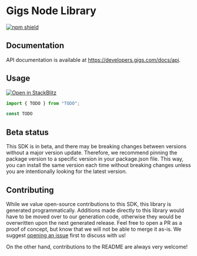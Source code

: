 # Gigs Node Library

[![npm shield](https://img.shields.io/npm/v/@fern-api/gigs)](https://www.npmjs.com/package/@fern-api/gigs)

## Documentation

API documentation is available at <https://developers.gigs.com/docs/api>.

## Usage

[![Open in StackBlitz](https://developer.stackblitz.com/img/open_in_stackblitz.svg)](https://stackblitz.com/edit/typescript-example-using-sdk-built-with-fern-pmp1et?file=app.ts&view=editor)

```typescript
import { TODO } from "TODO";

const TODO
```

## Beta status

This SDK is in beta, and there may be breaking changes between versions without a major version update. Therefore, we recommend pinning the package version to a specific version in your package.json file. This way, you can install the same version each time without breaking changes unless you are intentionally looking for the latest version.

## Contributing

While we value open-source contributions to this SDK, this library is generated programmatically. Additions made directly to this library would have to be moved over to our generation code, otherwise they would be overwritten upon the next generated release. Feel free to open a PR as a proof of concept, but know that we will not be able to merge it as-is. We suggest [opening an issue](https://github.com/fern-gigs/gigs-node/issues) first to discuss with us!

On the other hand, contributions to the README are always very welcome!
